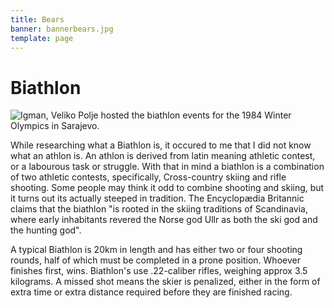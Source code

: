 ```yaml
---
title: Bears
banner: bannerbears.jpg
template: page
---
```


# Biathlon

![Igman, Veliko Polje hosted the biathlon events for the 1984 Winter Olympics in Sarajevo.](images/.jpg)

While researching what a Biathlon is, it occured to me that I did not know what an athlon is. An athlon is derived from latin meaning athletic contest, or a labourous task or struggle. With that in mind a biathlon is a combination of two athletic contests, specifically, Cross-country skiing and rifle shooting. Some people may think it odd to combine shooting and skiing, but it turns out its actually steeped in tradition. The Encyclopædia Britannic claims that the biathlon "is rooted in the skiing traditions of Scandinavia, where early inhabitants revered the Norse god Ullr as both the ski god and the hunting god". 
    
A typical Biathlon is 20km in length and has either two or four shooting rounds, half of which must be completed in a prone position. Whoever finishes first, wins. Biathlon's use .22-caliber rifles, weighing approx 3.5 kilograms. A missed shot means the skier is penalized, either in the form of extra time or extra distance required before they are finished racing.